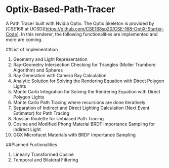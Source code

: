 # Optix-Based-Path-Tracer

A Path Tracer built with Nvidia Optix. The Optix Skeleton is provided by [CSE168 at UCSD][https://github.com/CSE168sp20/CSE-168-OptiX-Starter-Code]. 
In this renderer, the following functionalities are implemented and more are coming.

##List of Implementation
1. Geometry and Light Representation
2. Ray-Geometry Intersection Checking for Triangles (Moller Trumbore Algorithm) and Spheres
3. Ray Generation with Camera Ray Calculation
4. Analytic Solution for Solving the Rendering Equation with Direct Polygon Lights
5. Monte Carlo Integration for Solving the Rendering Equation with Direct Polygon Lights
6. Monte Carlo Path Tracing where recursions are done iteratively
7. Separation of Indirect and Direct Lighting Calculation (Next Event Estimator) for Path Tracing
8. Russian Roulette for Unbiased Path Tracing
9. Cosine and Modified Phong Material BRDF Importance Sampling for Indirect Light
10. GGX Microfacet Materials with BRDF Importance Sampling

##Planned Fuctionalities
1. Linearly Transformed Cosine
2. Temporal and Bilateral Filtering
